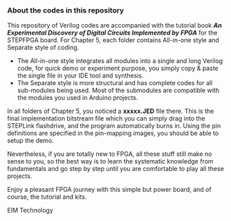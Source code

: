 ### About the codes in this repository
This repository of Verilog codes are accompanied with the tutorial book ***An Experimental Discovery of Digital Circuits Implemented by FPGA*** for the STEPFPGA board. For Chapter 5, each folder contains All-in-one style and Separate style of coding.

- The All-in-one style integrates all modules into a single and long Verilog code, for quick demo or experiment purpose, you simply copy & paste the single file in your IDE tool and synthesis. 
- The Separate style is more structural and has complete codes for all sub-modules being used. Most of the submodules are compatible with the modules you used in Arduino projects.  

In all folders of Chapter 5, you noticed a **xxxxx.JED** file there. This is the final implementation bitstream file which you can simply drag into the STEPLink flashdrive, and the program automatically burns in. Using the pin definitions are specified in the pin-mapping images, you should be able to setup the demo.

Nevertheless, if you are totally new to FPGA, all these stuff still make no sense to you, so the best way is to learn the systematic knowledge from fundamentals and go step by step until you are comfortable to play all these projects. 

Enjoy a pleasant FPGA journey with this simple but power board, and of course, the tutorial and kits.

EIM Technology
